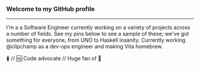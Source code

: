 ### Welcome to my GitHub profile        
---
I'm a a Software Engineer currently working on a variety of projects across a number of fields. See my pins below to see a sample of these; we've got something for everyone, from UNO to Haskell insanity. Currently working @clipchamp as a dev-ops engineer and making Vita homebrew. 

🚺 // 🆚 Code advocate // Huge fan of 🎃


<!--
**polyrain/polyrain** is a ✨ _special_ ✨ repository because its `README.md` (this file) appears on your GitHub profile.

Here are some ideas to get you started:

- 🔭 I’m currently working on ...
- 🌱 I’m currently learning ...
- 👯 I’m looking to collaborate on ...
- 🤔 I’m looking for help with ...
- 💬 Ask me about ...
- 📫 How to reach me: ...
- 😄 Pronouns: ...
- ⚡ Fun fact: ...
-->
